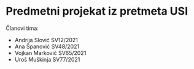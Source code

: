 # Predmetni projekat iz pretmeta USI

Članovi tima:
* Andrija Slović SV12/2021
* Ana Španović SV48/2021
* Vojkan Marković SV65/2021
* Uroš Muškinja SV77/2021
